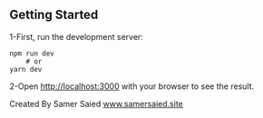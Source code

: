 ## Getting Started

1-First, run the development server:

    npm run dev
        # or
    yarn dev

2-Open [http://localhost:3000](http://localhost:3000) with your browser to see the result.


Created By Samer Saied
www.samersaied.site
